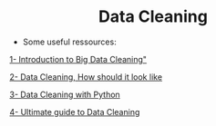 <h1 align="center"> <b>Data Cleaning</b></h1>

- Some useful ressources:

<a href="https://data-notes.co/an-introduction-to-big-data-data-cleaning-a238725a9b2d">1- Introduction to Big Data Cleaning"</a>

<a href="https://neptune.ai/blog/data-cleaning-process">2- Data Cleaning, How should it look like</a>

<a href="https://medium.com/bitgrit-data-science-publication/data-cleaning-with-python-f6bc3da64e45" >3- Data Cleaning with Python</a>

<a href="https://towardsdatascience.com/the-ultimate-guide-to-data-cleaning-3969843991d4">4- Ultimate guide to Data Cleaning</a>


